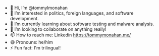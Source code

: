- 👋 Hi, I’m @tommylmonahan
- 👀 I’m interested in politics, foreign languages, and software development.
- 🌱 I’m currently learning about software testing and malware analysis.
- 💞️ I’m looking to collaborate on anything really!
- 📫 How to reach me: Linkedin https://tommymonahan.me/
- 😄 Pronouns: he/him
- ⚡ Fun fact: I'm trilingual!
